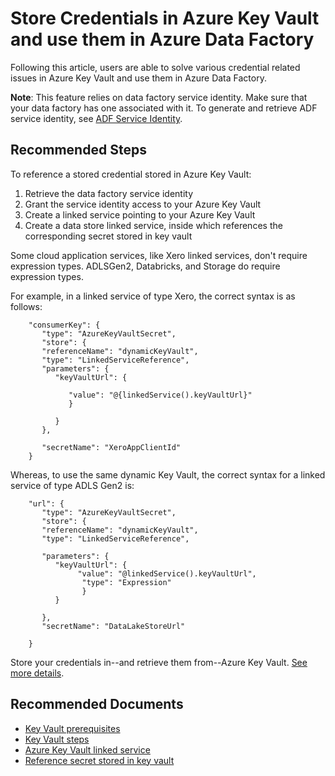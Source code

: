 <properties
  pagetitle="Store Credentials in Azure Key Vault and use them in Azure Data Factory"
  description="Store credentials for data store and computes in AKV"
  ms.author="chez,susabat"
  selfhelptype="Generic"
  supporttopicids="32629445"
  resourcetags=""
  productpesids="15613"
  cloudenvironments="public,fairfax,usnat,ussec"
  articleid="e77e0014-d0cb-4d49-a8e5-b5fc904811c2"
  ownershipid="AzureData_DataFactory" />
# Store Credentials in Azure Key Vault and use them in Azure Data Factory

Following this article, users are able to solve various credential related issues in Azure Key Vault and use them in Azure Data Factory.

**Note**: This feature relies on data factory service identity. Make sure that your data factory has one associated with it. To generate and retrieve ADF service identity, see [ADF Service Identity](https://docs.microsoft.com/azure/data-factory/data-factory-service-identity).

## **Recommended Steps**

To reference a stored credential stored in Azure Key Vault:

1. Retrieve the data factory service identity
1. Grant the service identity access to your Azure Key Vault
1. Create a linked service pointing to your Azure Key Vault
1. Create a data store linked service, inside which references the corresponding secret stored in key vault

Some cloud application services, like Xero linked services, don't require expression types. ADLSGen2, Databricks, and Storage do require expression types.

For example, in a linked service of type Xero, the correct syntax is as follows:


```
    "consumerKey": {
       "type": "AzureKeyVaultSecret",
       "store": {
       "referenceName": "dynamicKeyVault",
       "type": "LinkedServiceReference",
       "parameters": {
          "keyVaultUrl": {
    
             "value": "@{linkedService().keyVaultUrl}"
             }
    
          }
       },
    
       "secretName": "XeroAppClientId"
    }
```
 

Whereas, to use the same dynamic Key Vault, the correct syntax for a linked service of type ADLS Gen2 is:

```
    "url": {
       "type": "AzureKeyVaultSecret",
       "store": {
       "referenceName": "dynamicKeyVault",
       "type": "LinkedServiceReference",
    
       "parameters": {
          "keyVaultUrl": {
               "value": "@linkedService().keyVaultUrl",
                "type": "Expression"
                }
          }
    
       },
       "secretName": "DataLakeStoreUrl"
    
    }
```

 Store your credentials in--and retrieve them from--Azure Key Vault. [See more details](https://docs.microsoft.com/azure/data-factory/store-credentials-in-key-vault). 
 
## **Recommended Documents**

* [Key Vault prerequisites](https://docs.microsoft.com/azure/data-factory/store-credentials-in-key-vault#prerequisites)
* [Key Vault steps](https://docs.microsoft.com/azure/data-factory/store-credentials-in-key-vault#steps) 
* [Azure Key Vault linked service](https://docs.microsoft.com/azure/data-factory/store-credentials-in-key-vault#azure-key-vault-linked-service) 
* [Reference secret stored in key vault](https://docs.microsoft.com/azure/data-factory/store-credentials-in-key-vault#reference-secret-stored-in-key-vault)
